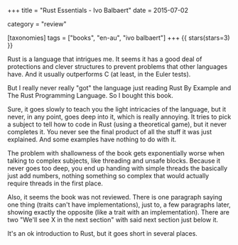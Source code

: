 +++
title = "Rust Essentials - Ivo Balbaert"
date = 2015-07-02

category = "review"

[taxonomies]
tags = ["books", "en-au", "ivo balbaert"]
+++
{{ stars(stars=3) }}

Rust is a language that intrigues me. It seems it has a good deal of protections and clever structures to prevent problems that other languages have. And it usually outperforms C (at least, in the Euler tests).

But I really never really "got" the language just reading Rust By Example and The Rust Programming Language. So I bought this book.

Sure, it goes slowly to teach you the light intricacies of the language, but it never, in any point, goes deep into it, which is really annoying. It tries to pick a subject to tell how to code in Rust (using a theoretical game), but it never completes it. You never see the final product of all the stuff it was just explained. And some examples have nothing to do with it.

The problem with shallowness of the book gets exponentially worse when talking to complex subjects, like threading and unsafe blocks. Because it never goes too deep, you end up handing with simple threads the basically just add numbers, nothing something so complex that would actually require threads in the first place.

Also, it seems the book was not reviewed. There is one paragraph saying one thing (traits can't have implementations), just to, a few paragraphs later, showing exactly the opposite (like a trait with an implementation). There are two "We'll see X in the next section" with said next section just below it.

It's an ok introduction to Rust, but it goes short in several places.